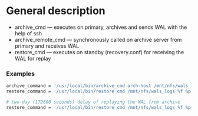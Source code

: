 General description
=================

* archive_cmd — executes on primary, archives and sends WAL with the help of ssh
* archive_remote_cmd — synchronously called on archive server from primary and receives WAL
* restore_cmd — executes on standby (recovery.conf) for receiving the WAL for replay

### Examples

```sh
archive_command = '/usr/local/bin/archive_cmd arch-host /mnt/nfs/wals_logs %p %f'
restore_command = '/usr/local/bin/restore_cmd /mnt/nfs/wals_logs %f %p'

# two-day (172800 seconds) delay of replaying the WAL from archive
restore_command = '/usr/local/bin/restore_cmd /mnt/nfs/wals_logs %f %p 172800'
```
